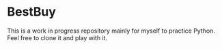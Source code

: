 # BestBuy

This is a work in progress repository mainly for myself to practice Python.
Feel free to clone it and play with it.
